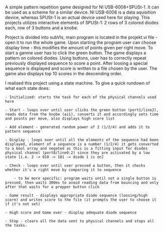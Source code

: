 A simple pattern repetition game designed for NI USB-6008+SPUSt-1. It can be used as a scheme for a similar device. 
NI USB-6008 is a data aquisition device, whereas SPUSt-1 is an actual device used here for playing. This projects utilizes interactive elements of SPUSt-1: 2 rows of 3 colored diodes each, row of 3 buttons and a knobe.

Project is divided into subVIs, main program is located in the projekt.vi file - open it to run the whole game. 
Upon starting the program user can choose display time - this modifies the amount of points given per right move. To start a gamne user has to click the green button. The game displays a pattern on colored diodes. Using buttons, user has to correctly repeat previously displayed sequence to score a point. After loosing a special sequence is displayed and score is written to a file chosen by the user. The game also displays top 10 scores in the descending order. 

I realised this project using a state machine. To give a quick rundown of what each state does:

    - Initialized: starts the task for each of the physical channels used here
    
    - Start - loops over until user clicks the green button (port1/line2), reads data from the knobe (ai1), converts it and accordingly sets time and points per move, also displays high score list
    
    - Add element - generated random power of 2 (1/2/4) and adds it to pattern sequence
    
    - Display - loops over until all the elements of the sequence had been displayed, element of a sequence is a number (1/2/4) it gets converted to a bool array and negated as this is a fitting input for diodes physical channel (port0/line0:2) since they are activated by a low state [i.e. 2 -> 010 -> 101 -> diode 1 is on]
    
    - Check - loops over until user pressed a button, then it checks whether it's a right move by comparing it to sequence
    
        - to be more specific: program waits until not a single button is pressed, then waits 300ms to avoid reading data from bouncing and only after that waits for a propper button click
        
    - Game result - displays appropriate diode sequence (loosing/high score) and writes score to the file (it prompts the user to choose it if it's not set)
    
    - High score and Game over - display adequate diode sequence
    
    - Stop - clears all the data sent to physical channels and stops all the tasks.



